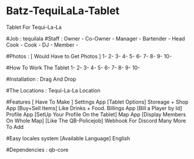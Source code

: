 # Batz-TequiLaLa-Tablet
Tablet For Tequi-La-La

#Job : tequilala
#Staff : 
Owner - 
Co-Owner - 
Manager - 
Bartender - 
Head Cook - 
Cook - 
DJ - 
Member - 

#Photos : [ Would Have to Get Photos ]
1-
2-
3-
4-
5-
6-
7-
8-
9-
10-

#How To Work The Tablet
1-
2-
3-
4-
5-
6-
7-
8-
9-
10-

#Installation :
Drag And Drop

#The Locations :
Tequi-La-La Location

#Features [ Have To Make ]
Settings App [Tablet Options]
Storeage + Shop App [Buy+Sell Items] Like Drinks + Food.
Billings App [Bill a Player by Id]
Profile App [SetUp Your Profile On the Tablet]
Map App [Display Members On Whole Map] [Like The QB-Policejob]
Webhook For Discord
Many More To Add

#Easy locales system [Available Language]
English

#Dependencies :
qb-core
